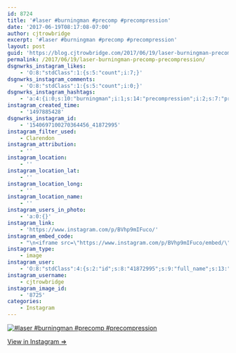 ```yaml
---
id: 8724
title: '#laser #burningman #precomp #precompression'
date: '2017-06-19T08:17:08-07:00'
author: cjtrowbridge
excerpt: '#laser #burningman #precomp #precompression'
layout: post
guid: 'https://blog.cjtrowbridge.com/2017/06/19/laser-burningman-precomp-precompression/'
permalink: /2017/06/19/laser-burningman-precomp-precompression/
dsgnwrks_instagram_likes:
    - 'O:8:"stdClass":1:{s:5:"count";i:7;}'
dsgnwrks_instagram_comments:
    - 'O:8:"stdClass":1:{s:5:"count";i:0;}'
dsgnwrks_instagram_hashtags:
    - 'a:4:{i:0;s:10:"burningman";i:1;s:14:"precompression";i:2;s:7:"precomp";i:3;s:5:"laser";}'
instagram_created_time:
    - '1497885428'
dsgnwrks_instagram_id:
    - '1540697100270364456_41872995'
instagram_filter_used:
    - Clarendon
instagram_attribution:
    - ''
instagram_location:
    - ''
instagram_location_lat:
    - ''
instagram_location_long:
    - ''
instagram_location_name:
    - ''
instagram_users_in_photo:
    - 'a:0:{}'
instagram_link:
    - 'https://www.instagram.com/p/BVhp9mIFuco/'
instagram_embed_code:
    - "\n<iframe src=\"https://www.instagram.com/p/BVhp9mIFuco/embed/\" width=\"612\" height=\"710\" frameborder=\"0\" scrolling=\"no\" allowtransparency=\"true\" class=\"insta-image-embed\"></iframe>\n"
instagram_type:
    - image
instagram_user:
    - 'O:8:"stdClass":4:{s:2:"id";s:8:"41872995";s:9:"full_name";s:13:"CJ Trowbridge";s:15:"profile_picture";s:96:"https://scontent.cdninstagram.com/t51.2885-19/s150x150/13724650_1188772791164794_142557231_a.jpg";s:8:"username";s:12:"cjtrowbridge";}'
instagram_username:
    - cjtrowbridge
instagram_image_id:
    - '8725'
categories:
    - Instagram
---
```


[![#laser #burningman #precomp #precompression](https://blog.cjtrowbridge.com/wp-content/uploads/2017/06/1497885428-1-1.jpg)](https://www.instagram.com/p/BVhp9mIFuco/)

[View in Instagram ⇒](https://www.instagram.com/p/BVhp9mIFuco/)